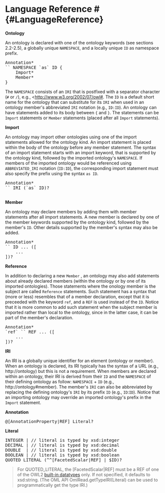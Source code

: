# Language Reference # {#LanguageReference}

**Ontology**

An ontology is declared with one of the ontology keywords (see sections 2.2-2.5), a globally unique `NAMESPACE`, and a locally unique `ID` as namespace prefix.

<pre class="highlight highlight-html">
Annotation*
`<ontology_keyword>` NAMESPACE `as` ID {
	Import*
	Member*
}
</pre>

The `NAMESPACE` consists of an `IRI` that is postfixed with a separator character (`#` or `/`), e.g., &lt;http://www.w3.org/2002/07/owl#. The `ID` is a default short name for the ontology that can substitute for its `IRI` when used in an ontology member's abbreviated `IRI` notation (e.g., `ID:ID`). An ontology can have statements added to its body between `{` and `}`. The statements can be `Import` statements or `Member` statements (placed after all `Import` statements).

**Import**

An ontology may import other ontologies using one of the import statements allowed for the ontology kind. An import statement is placed within the body of the ontology before any member statement. The syntax of an import statement starts with an import keyword, that is supported by the ontology kind, followed by the imported ontology's `NAMESPACE`. If members of the imported ontology would be referenced using `ABBREVIATED_IRI` notation (`ID:ID`), the corresponding import statement must also specify the prefix using the syntax `as ID`.

<pre class="highlight highlight-html">
Annotation*
`<import_keyword>` IRI (`as` ID)?
 </pre>

**Member**

An ontology may declare members by adding them with member statements after all import statements. A new member is declared by one of the member keywords supported by the ontology kind, followed by the member's `ID`. Other details supported by the member's syntax may also be added.

<pre class="highlight highlight-html">
Annotation*
`<member_keyword>` ID ... ([
	...
])?
</pre>

**Reference**

In addition to declaring a new `Member` , an ontology may also add statements about already declared members (within the ontology or by one of its imported ontologies). Those statements where the onology member is the subject are called `Reference` statements. Such statement has a syntax that (more or less) resembles that of a member declaration, except that it is preceeded with the keyword `ref`, and a `REF` is used instead of the `ID`. Notice that it is more common to add such statement when the subject member is imported rather than local to the ontology, since in the latter case, it can be part of the member's declaration.

<pre class="highlight highlight-html">
Annotation*
`ref` `<member_keyword>` REF ... ([
	...
])?
</pre>

**IRI**

An IRI is a globally unique identifier for an element (ontology or member). When an ontology is declared, its IRI typically has the syntax of a URL (e.g., http://ontology) but this is not a requirement. When members are declared within an ontology, their IRI is derived from their `ID` and the `NAMESPACE` of their defining ontology as follow: `NAMESPACE` + `ID` (e.g., http://ontology#member). The member's `IRI` can also be abbreviated by replacing the defining ontology's `IRI` by its prefix `ID` (e.g., `ID`:`ID`). Notice that an importing ontology may override an imported ontology's prefix in the `Import` statement.

**Annotation**

<pre class="highlight highlight-html">
@[AnnotationProperty|REF] Literal?
</pre>

**Literal**

<pre class="highlight highlight-html">
INTEGER | // literal is typed by xsd:integer
DECIMAL | // literal is typed by xsd:decimal
DOUBLE  | // literal is typed by xsd:double
BOOLEAN | // literal is typed by xsd:boolean
QUOTED_LITERAL (^^[FacetedScalar|REF] | $ID)?
</pre>

> For QUOTED_LITERAL, the [FacetedScalar|REF] must be a REF of one of the OWL2 [built-in datatypes](https://www.w3.org/TR/2012/REC-xmlschema11-2-20120405/#built-in-datatypes) only. If not specified, it defaults to xsd:string. (The OML API OmlRead.getTypeIRI(Literal) can be used to programmatically get the type IRI.)